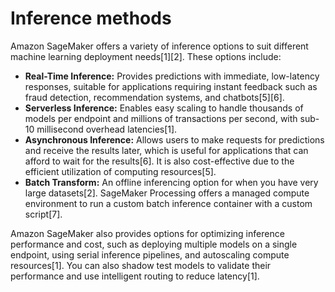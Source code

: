 # Inference methods

Amazon SageMaker offers a variety of inference options to suit different machine learning deployment needs\[1]\[2]. These options include:

* **Real-Time Inference:** Provides predictions with immediate, low-latency responses, suitable for applications requiring instant feedback such as fraud detection, recommendation systems, and chatbots\[5]\[6].
* **Serverless Inference:** Enables easy scaling to handle thousands of models per endpoint and millions of transactions per second, with sub-10 millisecond overhead latencies\[1].
* **Asynchronous Inference:** Allows users to make requests for predictions and receive the results later, which is useful for applications that can afford to wait for the results\[6]. It is also cost-effective due to the efficient utilization of computing resources\[5].
* **Batch Transform:** An offline inferencing option for when you have very large datasets\[2]. SageMaker Processing offers a managed compute environment to run a custom batch inference container with a custom script\[7].

Amazon SageMaker also provides options for optimizing inference performance and cost, such as deploying multiple models on a single endpoint, using serial inference pipelines, and autoscaling compute resources\[1]. You can also shadow test models to validate their performance and use intelligent routing to reduce latency\[1].
